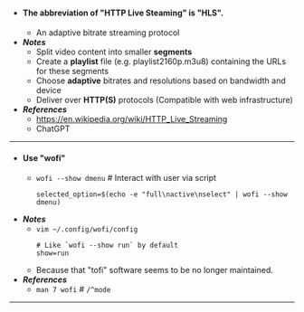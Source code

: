 - #### The abbreviation of "HTTP Live Steaming" is "HLS".
    - An adaptive bitrate streaming protocol
- ***Notes***
    - Split video content into smaller **segments**
    - Create a **playlist** file (e.g. playlist2160p.m3u8) containing the URLs for these segments
    - Choose **adaptive** bitrates and resolutions based on bandwidth and device
    - Deliver over **HTTP(S)** protocols (Compatible with web infrastructure)
- ***References***
    - https://en.wikipedia.org/wiki/HTTP_Live_Streaming
    - ChatGPT
- ---
- #### Use "wofi"
    - `wofi --show dmenu` # Interact with user via script
      ```
      selected_option=$(echo -e "full\nactive\nselect" | wofi --show dmenu)
      ```
- ***Notes***
    - `vim ~/.config/wofi/config`
      ```
      # Like `wofi --show run` by default
      show=run
      ```
    - Because that "tofi" software seems to be no longer maintained.
- ***References***
    - `man 7 wofi` # `/^mode`
- ---
